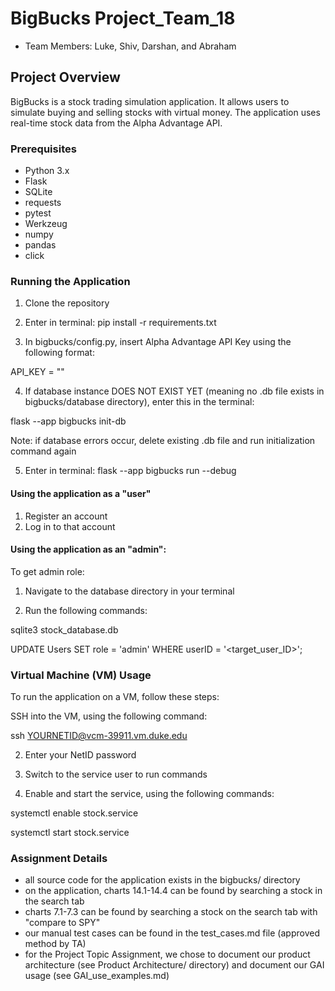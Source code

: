 # BigBucks Project_Team_18
- Team Members: Luke, Shiv, Darshan, and Abraham

## Project Overview

BigBucks is a stock trading simulation application. It allows users to simulate buying and selling stocks with virtual money. The application uses real-time stock data from the Alpha Advantage API.

### Prerequisites

- Python 3.x
- Flask
- SQLite
- requests
- pytest
- Werkzeug
- numpy
- pandas
- click

### Running the Application

1. Clone the repository

2. Enter in terminal: pip install -r requirements.txt

3. In bigbucks/config.py, insert Alpha Advantage API Key using the following format:

API_KEY = "<your key here>"

4. If database instance DOES NOT EXIST YET (meaning no .db file exists in bigbucks/database directory), enter this in the terminal:

flask --app bigbucks init-db

Note: if database errors occur, delete existing .db file and run initialization command again

5. Enter in terminal: flask --app bigbucks run --debug

#### Using the application as a "user"

1. Register an account
2. Log in to that account

#### Using the application as an "admin":

To get admin role:

1. Navigate to the database directory in your terminal

2. Run the following commands:

sqlite3 stock_database.db

UPDATE Users SET role = 'admin' WHERE userID = '<target_user_ID>';

### Virtual Machine (VM) Usage

To run the application on a VM, follow these steps:

SSH into the VM, using the following command:

ssh YOURNETID@vcm-39911.vm.duke.edu

2. Enter your NetID password 

3. Switch to the service user to run commands 

4. Enable and start the service, using the following commands:

systemctl enable stock.service

systemctl start stock.service

### Assignment Details

- all source code for the application exists in the bigbucks/ directory
- on the application, charts 14.1-14.4 can be found by searching a stock in the search tab
- charts 7.1-7.3 can be found by searching a stock on the search tab with "compare to SPY"
- our manual test cases can be found in the test_cases.md file (approved method by TA)
- for the Project Topic Assignment, we chose to document our product architecture (see Product Architecture/ directory) and document our GAI usage (see GAI_use_examples.md)
